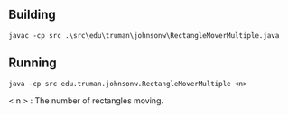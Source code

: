 ## Building
`javac -cp src .\src\edu\truman\johnsonw\RectangleMoverMultiple.java`
## Running
`java -cp src edu.truman.johnsonw.RectangleMoverMultiple <n>`

< n > : The number of rectangles moving.